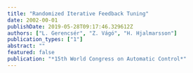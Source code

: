 ```yaml
---
title: "Randomized Iterative Feedback Tuning"
date: 2002-00-01
publishDate: 2019-05-28T09:17:46.329612Z
authors: ["L. Gerencsér", "Z. Vágó", "H. Hjalmarsson"]
publication_types: ["1"]
abstract: ""
featured: false
publication: "*15th World Congress on Automatic Control*"
---
```


